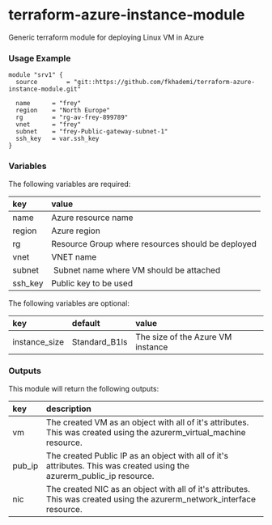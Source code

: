 # terraform-azure-instance-module
Generic terraform module for deploying Linux VM in Azure

### Usage Example
```
module "srv1" {
  source        = "git::https://github.com/fkhademi/terraform-azure-instance-module.git"

  name		= "frey"
  region	= "North Europe"
  rg		= "rg-av-frey-899789"
  vnet		= "frey"
  subnet	= "frey-Public-gateway-subnet-1"
  ssh_key	= var.ssh_key
}

```

### Variables
The following variables are required:

key | value
:--- | :---
name | Azure resource name
region | Azure region
rg | Resource Group where resources should be deployed
vnet | VNET name
subnet | Subnet name where VM should be attached
ssh_key | Public key to be used

The following variables are optional:

key | default | value 
:---|:---|:---
instance_size | Standard_B1ls | The size of the Azure VM instance

### Outputs
This module will return the following outputs:

key | description
:---|:---
vm | The created VM as an object with all of it's attributes. This was created using the azurerm_virtual_machine resource.
pub_ip | The created Public IP as an object with all of it's attributes. This was created using the azurerm_public_ip resource.
nic | The created NIC as an object with all of it's attributes. This was created using the azurerm_network_interface resource.